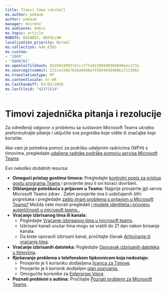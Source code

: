 ```yaml
---
title: Timovi tema catchall
ms.author: pebaum
author: pebaum
manager: mnirkhe
ms.audience: Admin
ms.topic: article
ROBOTS: NOINDEX, NOFOLLOW
localization_priority: Normal
ms.collection: Adm_O365
ms.custom:
- "2605"
- "9000701"
ms.openlocfilehash: b5394249037e1ccfffa42206940369040eec273a
ms.sourcegitcommit: 221cec50b7026a8d48a743034658460b17115061
ms.translationtype: MT
ms.contentlocale: hr-HR
ms.lasthandoff: 03/02/2020
ms.locfileid: "42371514"
---
```

# <a name="teams-common-issues-and-resolutions"></a>Timovi zajednička pitanja i rezolucije

Za određeniji odgovor o problemu sa sustavom Microsoft Teams ukratko preformulirajte pitanje i uključite sve pogreške koje vidite ili značajke koje koristite.

Ako vam je potrebna pomoć za podršku udaljenim radnicima (WFH) s timovima, pregledajte [udaljene radnike podrške pomoću servisa Microsoft Teams](https://docs.microsoft.com/microsoftteams/support-remote-work-with-teams)

Evo nekoliko dodatnih resursa:

- **Omogući pristup gostima timova:** Pregledajte [kontrolni popis za pristup gostu programa Teams](https://docs.microsoft.com/microsoftteams/guest-access-checklist) i provjerite jesu li svi koraci dovršeni.
- **Otklanjanje poteškoća s prijavom u Teams:** Najprije provjerite [je](https://admin.microsoft.com/Adminportal/Home?source=applauncher#/servicehealth)li servis Microsoft Teams zdrav . Zatim provjerite ima li uobičajenih šifri pogrešaka i pregledajte [zašto imam problema s prijavom u Microsoft Teams?](https://support.office.com/article/a02f683b-61a3-4008-9447-ee60c5593b0f)  Možda ćete morati pregledati [i modele identiteta i provjeru autentičnosti u microsoft teams .](https://docs.microsoft.com/MicrosoftTeams/identify-models-authentication)
- **Vraćanje izbrisanog tima ili kanala:** 
    - Pogledajte [Vraćanje izbrisanog tima u microsoft teams](https://blogs.technet.microsoft.com/skypehybridguy/2017/07/23/restoring-a-deleted-team-in-microsoft-teams/).
    - Izbrisani kanali unutar tima mogu se vratiti do 21 dan nakon brisanja kanala. 
    - Da biste oporavili izbrisani kanal, pročitajte članak [Arhiviranje ili vraćanje tima](https://support.office.com/article/archive-or-restore-a-team-dc161cfd-b328-440f-974b-5da5bd98b5a7).
- **Vraćanje izbrisanih datoteka:** Pogledajte [Oporavak izbrisanih datoteka u timovima](https://support.office.com/article/recover-deleted-files-in-teams-a591d771-89a6-49e2-ab7e-271936fe3c4e).
- **Rješavanje problema s telefonskom tipkovnicom koja nedostaje:**  
    - Provjerite je li korisniku dodijeljena [licenca za Timove](https://docs.microsoft.com/MicrosoftTeams/assign-teams-licenses).
    - Provjerite je li korisnik dodijeljen [plan pozivanja.](https://docs.microsoft.com/MicrosoftTeams/calling-plan-landing-page)
    - Omogućite korisnike za [Enterprise Voice](https://docs.microsoft.com/skypeforbusiness/skype-for-business-hybrid-solutions/plan-your-phone-system-cloud-pbx-solution/enable-users-for-enterprise-voice-online-and-phone-system-voicemail#to-enable-your-users-for-phone-system-in-office-365-voice-and-voicemail).
- **Poznati problemi s autima:** Pročitajte [Poznati problemi za Microsoft Teams](https://docs.microsoft.com/microsoftteams/known-issues).